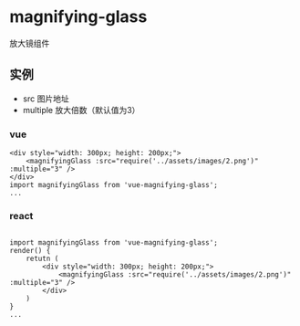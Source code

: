 # magnifying-glass
放大镜组件

## 实例
- src 图片地址
- multiple 放大倍数（默认值为3）
### vue
```
<div style="width: 300px; height: 200px;">
    <magnifyingGlass :src="require('../assets/images/2.png')" :multiple="3" />
</div>
import magnifyingGlass from 'vue-magnifying-glass';
...
```
### react
```

import magnifyingGlass from 'vue-magnifying-glass';
render() {
    retutn (
        <div style="width: 300px; height: 200px;">
            <magnifyingGlass :src="require('../assets/images/2.png')" :multiple="3" />
        </div>
    )
}
...
```
